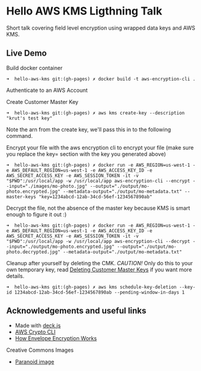 # Hello AWS KMS Ligthning Talk

Short talk covering field level encryption using wrapped data keys and AWS KMS.

## Live Demo

Build docker container
```
➜  hello-aws-kms git:(gh-pages) ✗ docker build -t aws-encryption-cli .
```

Authenticate to an AWS Account

Create Customer Master Key
```
➜  hello-aws-kms git:(gh-pages) ✗ aws kms create-key --description "krut's test key"
```
Note the arn from the create key, we'll pass this in to the following command.

Encrypt your file with the aws encryption cli to encrypt your file (make sure you replace the key= section with the key you generated above)
```
➜  hello-aws-kms git:(gh-pages) ✗ docker run -e AWS_REGION=us-west-1 -e AWS_DEFAULT_REGION=us-west-1 -e AWS_ACCESS_KEY_ID -e AWS_SECRET_ACCESS_KEY -e AWS_SESSION_TOKEN -it -v "$PWD":/usr/local/app -w /usr/local/app aws-encryption-cli --encrypt --input="./images/mo-photo.jpg" --output="./output/mo-photo.encrypted.jpg" --metadata-output="./output/mo-metadata.txt" --master-keys "key=1234abcd-12ab-34cd-56ef-1234567890ab"
```

Decrypt the file, not the absence of the master key because KMS is smart enough to figure it out :)
```
➜  hello-aws-kms git:(gh-pages) ✗ docker run -e AWS_REGION=us-west-1 -e AWS_DEFAULT_REGION=us-west-1 -e AWS_ACCESS_KEY_ID -e AWS_SECRET_ACCESS_KEY -e AWS_SESSION_TOKEN -it -v "$PWD":/usr/local/app -w /usr/local/app aws-encryption-cli --decrypt --input="./output/mo-photo.encrypted.jpg" --output="./output/mo-photo.decrypted.jpg" --metadata-output="./output/mo-metadata.txt"
```

Cleanup after yourself by deleting the CMK.  *CAUTION!* Only do this to your own temporary key, read <a href='http://docs.aws.amazon.com/kms/latest/developerguide/deleting-keys.html#deleting-keys-scheduling-key-deletion-cli'>Deleting Customer Master Keys</a> if you want more details.
```
➜  hello-aws-kms git:(gh-pages) ✗ aws kms schedule-key-deletion --key-id 1234abcd-12ab-34cd-56ef-1234567890ab --pending-window-in-days 1
```

## Acknowledgements and useful links

- Made with [deck.js](http://imakewebthings.github.com/deck.js)
- [AWS Crypto CLI](https://docs.aws.amazon.com/encryption-sdk/latest/developer-guide/crypto-cli.html)
- [How Envelope Encryption Works](https://docs.aws.amazon.com/encryption-sdk/latest/developer-guide/how-it-works.html#envelope-encryption)

Creative Commons Images
- [Paranoid image](https://commons.wikimedia.org/wiki/File:Paranoia_HLM_logo.gif)
